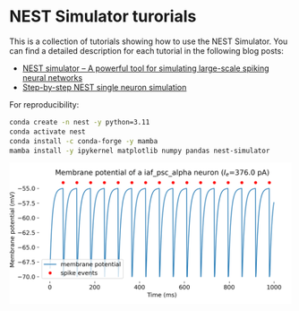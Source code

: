 # NEST Simulator turorials

This is a collection of tutorials showing how to use the NEST Simulator. You can find a detailed description for each tutorial in the following blog posts:

* [NEST simulator – A powerful tool for simulating large-scale spiking neural networks](https://www.fabriziomusacchio.com/blog/2024-06-09-nest_SNN_simulator/)
* [Step-by-step NEST single neuron simulation](https://www.fabriziomusacchio.com/blog/2024-06-16-nest_single_neuron_example/)


For reproducibility:

```bash
conda create -n nest -y python=3.11
conda activate nest
conda install -c conda-forge -y mamba
mamba install -y ipykernel matplotlib numpy pandas nest-simulator
```


![img](thumb/single_neuron_iaf_psc_alpha_Ie_376.0.png)